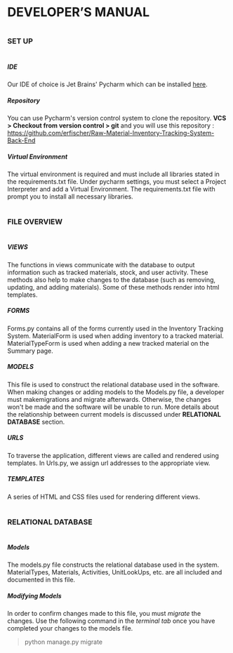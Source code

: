 # DEVELOPER’S MANUAL
#
### SET UP
#
##### IDE
Our IDE of choice is Jet Brains' Pycharm which can be installed [here](https://www.jetbrains.com/pycharm/download/#section=windows).
##### Repository
You can use Pycharm's version control system to clone the repository. __VCS > Checkout from version control > git__  and you will use this repository : https://github.com/erfischer/Raw-Material-Inventory-Tracking-System-Back-End
##### Virtual Environment
The virtual environment is required and must include all libraries stated in the requirements.txt file. Under pycharm settings, you must select a Project Interpreter and add a Virtual Environment. The requirements.txt file with prompt you to install all necessary libraries.
#
### FILE OVERVIEW
#
##### VIEWS
The functions in views communicate with the database to output information such as tracked materials, stock, and user activity. These methods also help to make changes to the database (such as removing, updating, and adding materials). Some of these methods render into html templates. 
##### FORMS

Forms.py contains all of the forms currently used in the Inventory Tracking System. MaterialForm is used when adding inventory to a tracked material. MaterialTypeForm is used when adding a new tracked material on the Summary page. 
##### MODELS
This file is used to construct the relational database used in the software. When making changes or adding models to the Models.py file, a developer must makemigrations and migrate afterwards. Otherwise, the changes won't be made and the software will be unable to run. More details about the relationship between current models is discussed under __RELATIONAL DATABASE__ section.
##### URLS
To traverse the application, different views are called and rendered using templates. In Urls.py, we assign url addresses to the appropriate view.
##### TEMPLATES
A series of HTML and CSS files used for rendering different views. 
#
### RELATIONAL DATABASE
#
##### Models
The models.py file constructs the relational database used in the system. MaterialTypes, Materials, Activities, UnitLookUps, etc. are all included and documented in this file. 

##### Modifying Models
In order to confirm changes made to this file, you must _migrate_ the changes. Use the following command in the _terminal tab_ once you have completed your changes to the models file.
> python manage.py migrate
